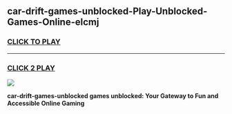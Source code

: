 
## car-drift-games-unblocked-Play-Unblocked-Games-Online-elcmj
<h3>
<a href="https://premium76.site?title=car-drift-games-unblocked&ref=25A">CLICK TO PLAY</a></h3>
<hr>

<h3>
<a href="https://premium76.site?title=car-drift-games-unblocked&ref=25A">CLICK 2 PLAY</a>
  
</h3>

<a href="https://premium76.site?title=car-drift-games-unblocked&ref=25A"><img src="https://clearcache.store/games.png"></a>


**car-drift-games-unblocked games unblocked: Your Gateway to Fun and Accessible Online Gaming**

